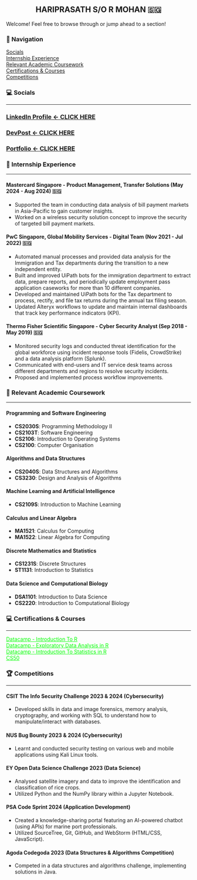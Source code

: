 <h2 align="center">HARIPRASATH S/O R MOHAN 🇸🇬</h2>

Welcome! Feel free to browse through or jump ahead to a section!

### 📖 Navigation
[Socials](#-socials) <br>
[Internship Experience](#-internship-experience) <br>
[Relevant Academic Coursework](#-relevant-academic-coursework) <br>
[Certifications & Courses](#-certifications--courses) <br>
[Competitions](#-competitions) <br>
  
### 💻 Socials
<hr>

### [LinkedIn Profile <- CLICK HERE](https://www.linkedin.com/in/hariprasathmohan)
### [DevPost <- CLICK HERE](https://www.linkedin.com/in/hariprasathmohan)
### [Portfolio <- CLICK HERE](https://www.linkedin.com/in/hariprasathmohan)

### 🏢 Internship Experience
<hr>

#### Mastercard Singapore - Product Management, Transfer Solutions (May 2024 - Aug 2024) 🇸🇬
- Supported the team in conducting data analysis of bill payment markets in Asia-Pacific to gain customer insights.
- Worked on a wireless security solution concept to improve the security of targeted bill payment markets.

#### PwC Singapore, Global Mobility Services - Digital Team (Nov 2021 - Jul 2022) 🇸🇬
- Automated manual processes and provided data analysis for the Immigration and Tax departments during the transition to a new independent entity.
- Built and improved UiPath bots for the immigration department to extract data, prepare reports, and periodically update employment pass application caseworks for more than 10 different companies.
- Developed and maintained UiPath bots for the Tax department to process, rectify, and file tax returns during the annual tax filing season.
- Updated Alteryx workflows to update and maintain internal dashboards that track key performance indicators (KPI).

#### Thermo Fisher Scientific Singapore - Cyber Security Analyst (Sep 2018 - May 2019) 🇸🇬
- Monitored security logs and conducted threat identification for the global workforce using incident response tools (Fidelis, CrowdStrike) and a data analysis platform (Splunk).
- Communicated with end-users and IT service desk teams across different departments and regions to resolve security incidents.
- Proposed and implemented process workflow improvements.

### 📓 Relevant Academic Coursework
<hr>

#### Programming and Software Engineering
- **CS2030S**: Programming Methodology II
- **CS2103T**: Software Engineering
- **CS2106**: Introduction to Operating Systems
- **CS2100**: Computer Organisation

#### Algorithms and Data Structures
- **CS2040S**: Data Structures and Algorithms
- **CS3230**: Design and Analysis of Algorithms

#### Machine Learning and Artificial Intelligence
- **CS2109S**: Introduction to Machine Learning

#### Calculus and Linear Algebra
- **MA1521**: Calculus for Computing
- **MA1522**: Linear Algebra for Computing

#### Discrete Mathematics and Statistics
- **CS1231S**: Discrete Structures
- **ST1131**: Introduction to Statistics

#### Data Science and Computational Biology
- **DSA1101**: Introduction to Data Science
- **CS2220**: Introduction to Computational Biology

### 💻 Certifications & Courses
<hr>

<p>
  <a href="./datacamp certificates/certificate (2).pdf" style="color: #00FF00;">Datacamp - Introduction To R</a><br>
  <a href="./datacamp certificates/certificate (1).pdf" style="color: #00FF00;">Datacamp - Exploratory Data Analysis in R</a><br>
  <a href="./datacamp certificates/certificate.pdf" style="color: #00FF00;">Datacamp - Introduction To Statistics in R</a><br>
  <a href="./datacamp certificates/certificate.pdf" style="color: #00FF00;">CS50</a><br>
</p>

### 🏆 Competitions
<hr>

#### CSIT The Info Security Challenge 2023 & 2024 (Cybersecurity)
- Developed skills in data and image forensics, memory analysis, cryptography, and working with SQL to understand how to manipulate/interact with databases.

#### NUS Bug Bounty 2023 & 2024 (Cybersecurity)
- Learnt and conducted security testing on various web and mobile applications using Kali Linux tools.

#### EY Open Data Science Challenge 2023 (Data Science)
- Analysed satellite imagery and data to improve the identification and classification of rice crops.
- Utilized Python and the NumPy library within a Jupyter Notebook.

#### PSA Code Sprint 2024 (Application Development)
- Created a knowledge-sharing portal featuring an AI-powered chatbot (using APIs) for marine port professionals.
- Utilized SourceTree, Git, GitHub, and WebStorm (HTML/CSS, JavaScript).

#### Agoda Codegoda 2023 (Data Structures & Algorithms Competition)
- Competed in a data structures and algorithms challenge, implementing solutions in Java.
